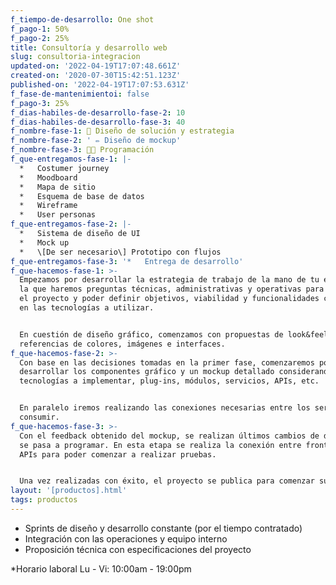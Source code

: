 ```yaml
---
f_tiempo-de-desarrollo: One shot
f_pago-1: 50%
f_pago-2: 25%
title: Consultoría y desarrollo web
slug: consultoria-integracion
updated-on: '2022-04-19T17:07:48.661Z'
created-on: '2020-07-30T15:42:51.123Z'
published-on: '2022-04-19T17:07:53.631Z'
f_fase-de-mantenimientoi: false
f_pago-3: 25%
f_dias-habiles-de-desarrollo-fase-2: 10
f_dias-habiles-de-desarrollo-fase-3: 40
f_nombre-fase-1: 🤔 Diseño de solución y estrategia
f_nombre-fase-2: ' ✏️ Diseño de mockup'
f_nombre-fase-3: 👨‍💻 Programación
f_que-entregamos-fase-1: |-
  *   Costumer journey
  *   Moodboard
  *   Mapa de sitio
  *   Esquema de base de datos
  *   Wireframe
  *   User personas
f_que-entregamos-fase-2: |-
  *   Sistema de diseño de UI
  *   Mock up
  *   \[De ser necesario\] Prototipo con flujos
f_que-entregamos-fase-3: '*   Entrega de desarrollo'
f_que-hacemos-fase-1: >-
  Empezamos por desarrollar la estrategia de trabajo de la mano de tu equipo en
  la que haremos preguntas técnicas, administrativas y operativas para entender
  el proyecto y poder definir objetivos, viabilidad y funcionalidades con base
  en las tecnologías a utilizar.


  En cuestión de diseño gráfico, comenzamos con propuestas de look&feel y
  referencias de colores, imágenes e interfaces.
f_que-hacemos-fase-2: >-
  Con base en las decisiones tomadas en la primer fase, comenzaremos por
  desarrollar los componentes gráfico y un mockup detallado considerando las
  tecnologías a implementar, plug-ins, módulos, servicios, APIs, etc.


  En paralelo iremos realizando las conexiones necesarias entre los servicios a
  consumir.
f_que-hacemos-fase-3: >-
  Con el feedback obtenido del mockup, se realizan últimos cambios de diseño y
  se pasa a programar. En esta etapa se realiza la conexión entre frontend y
  APIs para poder comenzar a realizar pruebas.


  Una vez realizadas con éxito, el proyecto se publica para comenzar su uso.
layout: '[productos].html'
tags: productos
---
```


*   Sprints de diseño y desarrollo constante (por el tiempo contratado)
*   Integración con las operaciones y equipo interno
*   Proposición técnica con especificaciones del proyecto

\*Horario laboral Lu - Vi: 10:00am - 19:00pm
